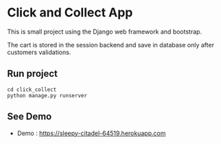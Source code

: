 # Click and Collect App

This is small project using the Django web framework and bootstrap.

The cart is stored in the session backend and save in database only after customers validations.

## Run project

```
cd click_collect
python manage.py runserver
```

## See Demo

* Demo : https://sleepy-citadel-64519.herokuapp.com


